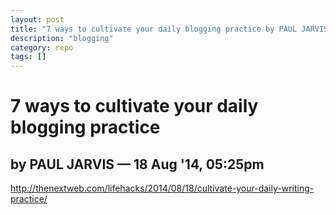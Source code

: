 ```yaml
---
layout: post
title: "7 ways to cultivate your daily blogging practice by PAUL JARVIS"
description: "blogging"
category: repo
tags: []
---
```


7 ways to cultivate your daily blogging practice   
================================================
by PAUL JARVIS  — 18 Aug '14, 05:25pm
-----------------------------------------------
http://thenextweb.com/lifehacks/2014/08/18/cultivate-your-daily-writing-practice/
